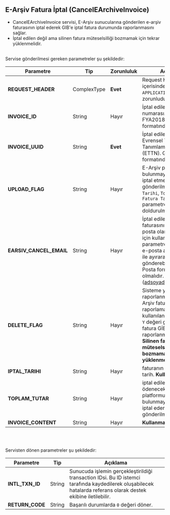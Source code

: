## E-Arşiv Fatura İptal (CancelEArchiveInvoice)
* CancelEArchiveInvoice servisi, E-Arşiv sunucularına gönderilen e-arşiv faturasının iptal ederek GIB'e iptal fatura durumunda raporlanmasını sağlar.
* İptal edilen değil ama silinen fatura müteselsilliği bozmamak için tekrar yüklenmelidir.

<br>
Servise gönderilmesi gereken parametreler şu şekildedir:

Parametre | Tip         | Zorunluluk  | Açıklama
--------- | ----------- | ----------- | -----------
**REQUEST_HEADER** | ComplexType | **Evet** | Request Header objesi içerisinde `SESSION_ID` ve `APPLICATION_NAME` alanı zorunludur.
**INVOICE_ID** | String  | Hayır | İptal edilecek faturanın numarası. FYA201800000001 formatında
**INVOICE_UUID** | String  | **Evet** | İptal edilecek faturanın Evrensel Tekil Tanımlama Numarası (ETTN). GUID formatında
**UPLOAD_FLAG** | String  | Hayır | E-Arşiv platformunda bulunmayan bir faturayı iptal etmek için `Y` degeri gönderilmesi ve `İptal Tarihi`, `Toplam Tutar` ve `Fatura Tarihi` parametrelerinin doldurulması gerekir.
**EARSIV_CANCEL_EMAIL** | String  | Hayır | İptal edilecek e-arşiv faturasının alıcısına e-posta olarak bildirimi için kullanılacak parametre. Birden fazla e-posta adresini virgül `,` ile ayırarak gönderebilirsiniz.  E-Posta formatında olmalıdır. (adsoyad@domain.com)
**DELETE_FLAG** | String  | Hayır | Sisteme yüklenmiş ama raporlanmamış bir e-Arşiv faturasını hiç raporlamamak için kullanılan parametredir.  `Y` değeri gönderilirse fatura GİB'e hiç bir türlü raporlanmayacaktır. **Silinen fatura müteselsilliği bozmamak için tekrar yüklenmelidir.**
**IPTAL_TARIHI** | String  | Hayır | faturanın iptal edildiği tarih. **Kullanmayınız**
**TOPLAM_TUTAR** | String  | Hayır | iptal edilen faturanın ödenecek tutarı.  E-Arşiv platformunda bulunmayan bir faturayı iptal ederken gönderilmelidir.
**INVOICE_CONTENT** | String  | Hayır | **Kullanmayınız**

<br><br>

Servisten dönen parametreler şu şekildedir:

Parametre | Tip        | Açıklama
--------- | ----------- | -----------
**INTL_TXN_ID** | String | Sunucuda işlemin gerçekleştirildiği transaction IDsi. Bu ID istemci tarafında kaydedilerek oluşabilecek hatalarda referans olarak destek ekibine iletilebilir.
**RETURN_CODE** | String | Başarılı durumlarda `0` değeri döner.
